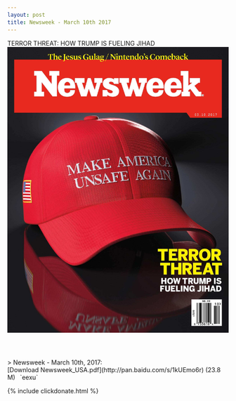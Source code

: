 ```yaml
---
layout: post
title: Newsweek - March 10th 2017
---
```


<div class="message">
	TERROR THREAT: HOW TRUMP IS FUELING JIHAD
</div>

<header class="xmas">
<div class="cover upload">
<img src="/public/img/time/newsweek_2017.03.10.jpg" />
</div>
</header>
<!--more-->
> Newsweek - March 10th, 2017:<br/>
[Download Newsweek_USA.pdf](http://pan.baidu.com/s/1kUEmo6r) (23.8 M)&ensp;
`eexu` 

{% include clickdonate.html %}
